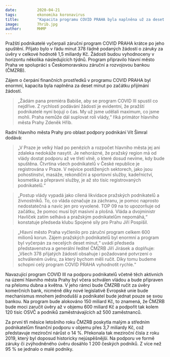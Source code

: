 ```yaml
---
date:         2020-04-21
tags:         ekonomika koronavirus
title:        "Kapacita programu COVID PRAHA byla naplněna už za deset minut"
image: 	      7hrib.jpg
author:       MHMP
---
```


Pražští podnikatelé vyčerpali záruční program COVID PRAHA krátce po jeho spuštění. Přijato bylo v řádu minut 378 řádně podaných žádostí o záruky za úvěry v celkové hodnotě 1,5 miliardy Kč. Žádosti budou vyhodnoceny v horizontu několika následujících týdnů. Program připravilo hlavní město Praha ve spolupráci s Českomoravskou záruční a rozvojovou bankou (ČMZRB).

Zájem o čerpání finančních prostředků v programu COVID PRAHA byl enormní, kapacita byla naplněna za deset minut po začátku přijímání žádostí. 

> „Žádám pana premiéra Babiše, aby se program COVID III spustil co nejdříve. Z rychlosti podávání žádostí je evidentní, že pražští podnikatelé nyní bojují o čas. My už jsme udělali maximum, co jsme mohli. Praha nemůže dál suplovat roli vlády,“ říká primátor hlavního města Prahy Zdeněk Hřib.

Radní hlavního města Prahy pro oblast podpory podnikání Vít Šimral dodává: 

> „V Praze je velký hlad po penězích a rozpočet hlavního města jej ani zdaleka nedokáže nasytit. Je nehorázné, že pražský region má od vlády dostat podporu až ve třetí vlně, o které dosud nevíme, kdy bude spuštěna. Čtvrtina všech podnikatelů v České republice je registrována v Praze. V nejvíce postižených sektorech, jako jsou pohostinství, masáže, rekondiční  a sportovní služby, kadeřnictví, kosmetika a přepravní služby, je až sto tisíc registrovaných podnikatelů.“

> „Postup vlády vypadá jako cílená likvidace pražských podnikatelů a živnostníků. To, co vláda označuje za záchranu, je pomoc naprosto nedostatečná a navíc jen pro vyvolené. TOP 09 na to upozorňuje od začátku, že pomoc musí být masivní a plošná. Vláda a dvojministr Havlíček zatím selhává a pražským podnikatelům nepomáhá,“ konstatuje předseda klubu Spojené síly pro Prahu Jiří Pospíšil.

> „Hlavní město Praha vyčlenilo pro záruční program celkem 600 milionů korun. Zájem pražských podnikatelů byl enormní a program byl vyčerpán za necelých deset minut,“ uvádí předseda představenstva a generální ředitel ČMZRB Jiří Jirásek a doplňuje: „Všech 378 přijatých žádostí obsahuje i požadované potvrzení o schváleném úvěru, za který bychom měli ručit. Díky tomu budeme schopni celý program COVID PRAHA vyhodnotit rychle.“

Navazující program COVID III na podporu podnikatelů včetně těch aktivních na území hlavního města Prahy byl včera schválen vládou a bude připraven na přelomu dubna a května. V jeho rámci bude ČMZRB ručit za úvěry komerčních bank, nicméně díky nové legislativě Evropské unie bude mechanismus mnohem jednodušší a podnikatel bude jednat pouze se svou bankou. Na program bude alokováno 150 miliard Kč, to znamená, že ČMZRB bude moci zaručit úvěry až v objemu 600 miliard Kč a podpořit tak kolem 120 tisíc OSVČ a podniků zaměstnávajících až 500 zaměstnanců.

Za první tři měsíce letošního roku ČMZRB poskytla malým a středním podnikatelům finanční podporu v objemu přes 3,7 miliardy Kč, což představuje meziroční nárůst o 14 %. Překonala tak meziroční čísla z roku 2019, který byl doposud historicky nejúspěšnější. Na podporu ve formě záruky či zvýhodněného úvěru dosáhlo 1 200 českých podniků. Z více než 95 % se jednalo o malé podniky.


